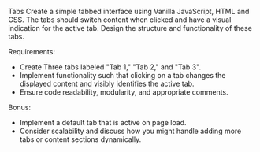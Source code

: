 Tabs
Create a simple tabbed interface using Vanilla JavaScript, HTML and CSS.
The tabs should switch content when clicked and have a visual indication for the active tab.
Design the structure and functionality of these tabs.

Requirements:

- Create Three tabs labeled "Tab 1," "Tab 2," and "Tab 3".
- Implement functionality such that clicking on a tab changes the displayed content and visibly identifies the active tab.
- Ensure code readability, modularity, and appropriate comments.

Bonus:

- Implement a default tab that is active on page load.
- Consider scalability and discuss how you might handle adding more tabs or content sections dynamically.
